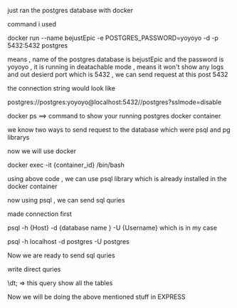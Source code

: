 just ran the postgres database with docker 

command i used 

 docker run --name bejustEpic -e POSTGRES_PASSWORD=yoyoyo -d -p 5432:5432 postgres

 means , name of the postgres database is bejustEpic and the password is yoyoyo , it is running in deatachable mode , means it won't show any logs and out desierd port which is 5432 , we can send request at this post 5432

 the connection string would look like 

 postgres://postgres:yoyoyo@localhost:5432//postgres?sslmode=disable

 docker ps ==> command to show your running postgres docker container

 we know two ways to send request to the database which were psql and pg librarys 

 now we will use docker 

 docker exec -it {container_id} /bin/bash

 using above code , we can use psql library which is already installed in the docker container 

 now using psql , we can send sql quries 

 made connection first 

psql -h {Host} -d {database name } -U {Username}
which is in my case 

psql -h localhost -d postgres -U postgres

Now we are ready to send sql quries

write direct quries

\dt; => this query show all the tables

Now we will be doing the above mentioned stuff in EXPRESS